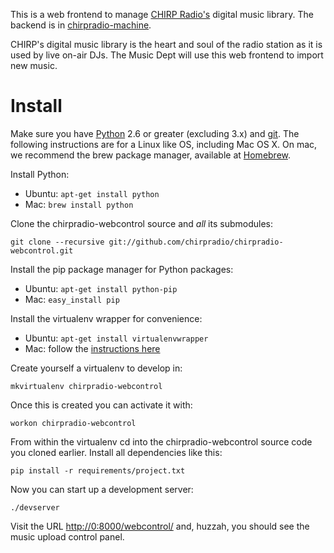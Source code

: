 This is a web frontend to manage [CHIRP Radio's](http://chirpradio.org/)
digital music library. The backend is in
[chirpradio-machine](https://github.com/chirpradio/chirpradio-machine/).

CHIRP's digital music library is the heart and soul of the radio station
as it is used by live on-air DJs. The Music Dept will use this web frontend
to import new music.

# Install

Make sure you have [Python](http://python.org/) 2.6 or greater (excluding 3.x)
and [git](http://git-scm.com/).
The following instructions are for a Linux like OS, including Mac OS X.
On mac, we recommend the brew package manager, available at
[Homebrew](http://mxcl.github.com/homebrew/).

Install Python:

* Ubuntu: `apt-get install python`
* Mac: `brew install python`

Clone the chirpradio-webcontrol source and *all* its submodules:

    git clone --recursive git://github.com/chirpradio/chirpradio-webcontrol.git

Install the pip package manager for Python packages:

* Ubuntu: `apt-get install python-pip`
* Mac: `easy_install pip`

Install the virtualenv wrapper for convenience:

* Ubuntu: `apt-get install virtualenvwrapper`
* Mac: follow the [instructions here](http://www.doughellmann.com/docs/virtualenvwrapper/)

Create yourself a virtualenv to develop in:

    mkvirtualenv chirpradio-webcontrol

Once this is created you can activate it with:

    workon chirpradio-webcontrol

From within the virtualenv cd into the chirpradio-webcontrol source code
you cloned earlier. Install all dependencies like this:

    pip install -r requirements/project.txt

Now you can start up a development server:

    ./devserver

Visit the URL [http://0:8000/webcontrol/](http://0:8000/webcontrol/) and,
huzzah, you should see the music upload control panel.
